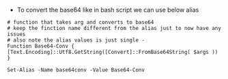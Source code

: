 - To convert the base64 like in bash script we can use below alias

```
# function that takes arg and converts to base64
# keep the finction name different from the alias just to now have any issues
# also note the alias values is just single -
Function Base64-Conv { [Text.Encoding]::Utf8.GetString([Convert]::FromBase64String( $args )) }

Set-Alias -Name base64conv -Value Base64-Conv
```
